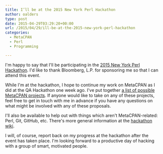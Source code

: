 ```yaml
---
title: I’ll be at the 2015 New York Perl Hackathon
author: oalders
type: post
date: 2015-04-29T03:29:20+00:00
url: /2015/04/29/ill-be-at-the-2015-new-york-perl-hackathon
categories:
  - MetaCPAN
  - Perl
  - Programming

---
```

I'm happy to say that I'll be participating in the [2015 New York Perl Hackathon](http://blogs.perl.org/users/itcharlie/2015/03/new-york-city-perl-hackathon-2015.html). I'd like to thank Bloomberg, L.P. for sponsoring me so that I can attend this event.

While I'm at the hackathon, I hope to continue my work on MetaCPAN as I did at the QA Hackathon one week ago. I've put together [a list of possible MetaCPAN projects](https://github.com/nyperlmongers/nyperlhackathon2015/wiki/MetaCPAN-Hacking). If anyone would like to take on any of these projects, feel free to get in touch with me in advance if you have any questions on what might be involved with any of these proposals.

I'll also be available to help out with things which aren't MetaCPAN-related: Perl, Git, GitHub, etc. There's more general information at the [hackathon wiki](https://github.com/nyperlmongers/nyperlhackathon2015/wiki).

I will, of course, report back on my progress at the hackathon after the event has taken place. I'm looking forward to a productive day of hacking with a group of smart, motivated people.
